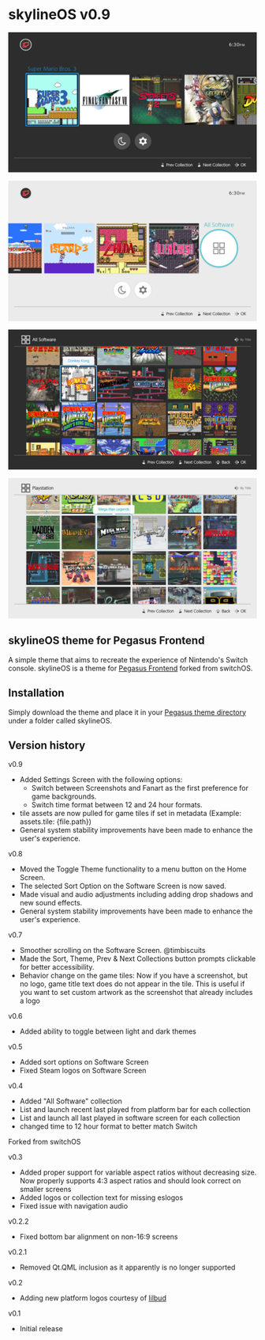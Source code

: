 # skylineOS v0.9

![skylineOS Pegasus theme](assets/images/screenshot_bar_start.png)

![skylineOS Pegasus theme](assets/images/screenshot_bar_end.png)

![skylineOS Pegasus theme](assets/images/screenshot_allsoft.png)

![skylineOS Pegasus theme](assets/images/screenshot_allsoft_ps1.png)

## skylineOS theme for Pegasus Frontend

A simple theme that aims to recreate the experience of Nintendo's Switch console. skylineOS is a theme for [Pegasus Frontend](http://pegasus-frontend.org/) forked from switchOS.

## Installation

Simply download the theme and place it in your [Pegasus theme directory](http://pegasus-frontend.org/docs/user-guide/installing-themes/) under a folder called skylineOS.

## Version history

v0.9

- Added Settings Screen with the following options:
  - Switch between Screenshots and Fanart as the first preference for game backgrounds.
  - Switch time format between 12 and 24 hour formats.
- tile assets are now pulled for game tiles if set in metadata (Example: assets.tile: {file.path})
- General system stability improvements have been made to enhance the user's experience.

v0.8

- Moved the Toggle Theme functionality to a menu button on the Home Screen.
- The selected Sort Option on the Software Screen is now saved.
- Made visual and audio adjustments including adding drop shadows and new sound effects.
- General system stability improvements have been made to enhance the user's experience.

v0.7

- Smoother scrolling on the Software Screen. @timbiscuits
- Made the Sort, Theme, Prev & Next Collections button prompts clickable for better accessibility.
- Behavior change on the game tiles: Now if you have a screenshot, but no logo, game title text does do not appear in the tile. This is useful if you want to set custom artwork as the screenshot that already includes a logo

v0.6

- Added ability to toggle between light and dark themes

v0.5

- Added sort options on Software Screen
- Fixed Steam logos on Software Screen

v0.4

- Added "All Software" collection
- List and launch recent last played from platform bar for each collection
- List and launch all last played in software screen for each collection
- changed time to 12 hour format to better match Switch

Forked from switchOS

v0.3

- Added proper support for variable aspect ratios without decreasing size. Now properly supports 4:3 aspect ratios and should look correct on smaller screens
- Added logos or collection text for missing eslogos
- Fixed issue with navigation audio

v0.2.2

- Fixed bottom bar alignment on non-16:9 screens

v0.2.1

- Removed Qt.QML inclusion as it apparently is no longer supported

v0.2

- Adding new platform logos courtesy of [lilbud](https://github.com/lilbud/es-theme-switch)

v0.1

- Initial release
